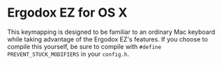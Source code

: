 # Ergodox EZ for OS X

This keymapping is designed to be familiar to an ordinary Mac keyboard while taking advantage of the Ergodox EZ's features. If you choose to compile this yourself, be sure to compile with `#define PREVENT_STUCK_MODIFIERS` in your `config.h`.
